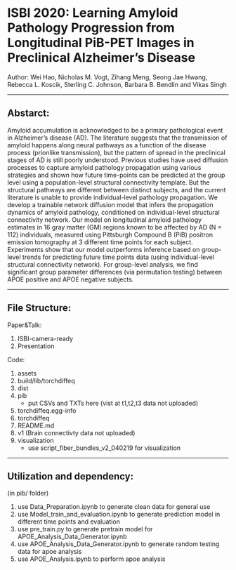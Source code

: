 # ISBI 2020: Learning Amyloid Pathology Progression from Longitudinal PiB-PET Images in Preclinical Alzheimer’s Disease
Author: Wei Hao, Nicholas M. Vogt, Zihang Meng, Seong Jae Hwang, Rebecca L. Koscik, Sterling C. Johnson, Barbara B. Bendlin and Vikas Singh
_____________________________
## Abstarct:
Amyloid accumulation is acknowledged to be a primary pathological event in Alzheimer’s disease (AD). The literature suggests that the transmission of amyloid happens along neural pathways as a function of the disease process (prionlike transmission), but the pattern of spread in the preclinical stages of AD is still poorly understood. Previous studies have used diffusion processes to capture amyloid pathology propagation using various strategies and shown how future time-points can be predicted at the group level using a population-level structural connectivity template. But the structural pathways are different between distinct subjects, and the current literature is unable to provide individual-level pathology propagation. We develop a trainable network diffusion model that infers the propagation dynamics of amyloid pathology, conditioned on individual-level structural connectivity network. Our model on longitudinal amyloid pathology estimates in 16 gray matter (GM) regions known to be affected by AD (N = 112) individuals, measured using Pittsburgh Compound B (PiB) positron emission tomography at 3 different time points for each subject. Experiments show that our model outperforms inference based on group-level trends for predicting future time points data (using individual-level structural connectivity network). For group-level analysis, we find significant group parameter differences (via permutation testing) between APOE positive and APOE negative subjects.
_____________________________
## File Structure:

Paper&Talk:
1. ISBI-camera-ready
2. Presentation

Code:
1. assets	
2. build/lib/torchdiffeq
3. dist	
4. pib
    - put CSVs and TXTs here (vist at t1,t2,t3 data not uploaded)
5. torchdiffeq.egg-info
6. torchdiffeq	
7. README.md
8. v1 (Brain connectivty data not uploaded)
9. visualization
    - use script_fiber_bundles_v2_040219 for visualization
_____________________________
## Utilization and dependency:
(in pib/ folder)
1. use Data_Preparation.ipynb to generate clean data for general use
2. use Model_train_and_evaluation.ipynb to generate prediction model in different time points and evaluation
3. use pre_train.py to generate pretrain model for APOE_Analysis_Data_Generator.ipynb
4. use APOE_Analysis_Data_Generator.ipynb to generate random testing data for apoe analysis
5. use APOE_Analysis.ipynb to perform apoe analysis

